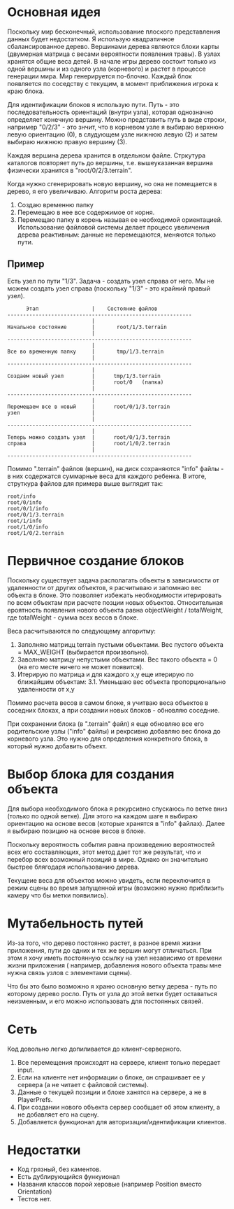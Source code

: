 Основная идея
=============

Поскольку мир бесконечный, использование плоского представления данных будет недостатком.
Я использую квадратичное сбалансированное дерево. Вершинами дерева являются 
блоки карты (двумерная матрица с весами вероятности появления травы). 
В узлах хранятся общие веса детей. 
В начале игры дерево состоит только из одной вершины и из одного узла (корневого) и растет
в процессе генерации мира. Мир генерируется по-блочно. Каждый блок появляется по соседству с текущим, 
в момент приближения игрока к краю блока.

Для идентификации блоков я использую пути. Путь - это последовательность ориентаций (внутри узла), которая 
однозначно определяет конечную вершину. Можно представить путь в виде строки, например "0/2/3" - это знчит,
что в корневом узле я выбираю верхнюю левую ориентацию (0), в слудующем узле нижнюю левую (2) и затем 
выбираю нижнюю правую вершину (3).

Каждая вершина дерева хранится в отдельном файле. Стркутура каталогов повторяет путь до вершины, т.е. вышеуказанная
вершина физически хранится в "root/0/2/3.terrain".

Когда нужно сгенерировать новую вершину, но она не помещается в дерево, я его увеличиваю. Алгоритм роста дерева:
1. Создаю временню папку
2. Перемещаю в нее все содержимое от корня.
3. Перемещаю папку в корень называя ее необходимой ориентацией.
Использование файловой системы делает процесс увеличения дерева реактивным: данные не перемещаются, меняются только пути.


Пример
------
Есть узел по пути "1/3". Задача - создать узел справа от него. Мы не можем создать узел справа (поскольку "1/3" - это крайний правый узел).


          Этап                 |    Состояние файлов
    -----------------------------------------------------------
                               |
    Начальное состояние        |       root/1/3.terrain
                               |
    -----------------------------------------------------------
                               |
    Все во временную папку     |       tmp/1/3.terrain
                               |
    -----------------------------------------------------------
                               |
    Создаем новый узел         |      tmp/1/3.terrain
                               |      root/0   (папка)
                               |
    -----------------------------------------------------------
                               |
    Перемещаем все в новый     |      root/0/1/3.terrain
    узел                       |
                               |
    -----------------------------------------------------------
                               |
    Теперь можно создать узел  |      root/0/1/3.terrain
    справа                     |      root/1/0/2.terrain
                               |
    -----------------------------------------------------------


Помимо ".terrain" файлов (вершин), на диск сохраняются "info" файлы - в них содержатся суммарные веса
для каждого ребенка. В итоге, струткура файлов для примера выше выглядит так:


    root/info
    root/0/info
    root/0/1/info
    root/0/1/3.terrain
    root/1/info
    root/1/0/info
    root/1/0/2.terrain


Первичное создание блоков
=========================

Поскольку существует задача располагать объекты в зависимости от удаленности от других объектов,
я расчитываю и запомнаю вес объекта в блоке. Это позволяет избежать необходимости итерировать
по всем объектам при расчете позции новых объектов. Относительная ероятность появления нового объекта
равна objectWeight / totalWeight, где totalWeight - сумма всех весов в блоке.

Веса расчитываются по следующему алгоритму:
1. Заполняю матрицц terrain пустыми объектами. Вес пустого объекта = MAX_WEIGHT (выбирается произвольно).
2. Заволняю матрицу непустыми объектами. Вес такого объекта  = 0 (на его месте ничего не может появится).
3. Итерирую по матрица и для каждого x,y еще итерирую по ближайшим объектам:
3.1. Уменьшаю вес объекта пропорционально удаленности от x,y

Помимо расчета весов в самом блоке, я учитваю веса объектов в соседних блоках, а при создании новых блоков - 
обновляю соседние.

При сохранении блока (в ".terrain" файл) я еще обновляю все его родительские узлы ("info" файлы) 
и рекрсивно добавляю вес блока до корневого узла. Это нужно для определения конкретного блока, в 
который нужно добавить объект.


Выбор блока для создания объекта
================================

Для выбора необходимого блока я рекурсивно спускаюсь по ветке вниз (только по одной ветке). Для этого на каждом 
шаге я выбираю ориентацию на основе весов (которые хранятся в "info" файлах). Далее я выбираю позицию на основе
весов в блоке.

Поскольку вероятность события равна произведению вероятностей всех его составляющих, этот метод дает тот же
результат, что и перебор всех возможный позиций в мире. Однако он значительно быстрее блягодаря использованию дерева.

Текущеие веса для объектов можно увидеть, если переключится в режим сцены во время запущенной игры (возможно 
нужно приблизить камеру что бы метки появились).


Мутабельность путей
===================
Из-за того, что дерево постоянно растет, в разное время жизни приложения, пути до одних и тех же вершин могут отличаться.
При этом я хочу иметь постоянную ссылку на узел независимо от времени жизни приложения ( например, добавления
нового объекта травы мне нужна связь узлов с элементами сцены).

Что бы это было возможно я храню основную ветку дерева - путь по которому дерево росло. Путь от узла до этой ветки
будет оставаться неизменным, и его можно использовать для постоянных связей.


Сеть
====

Код довольно легко допиливается до клиент-серверного.
1. Все перемещения происходят на сервере, клиент только передает input.
2. Если на клиенте нет информации о блоке, он спрашивает ее у сервера (а не читает с файловой системы).
3. Данные о текущей позиции и блоке ханятся на сервере, а не в PlayerPrefs.
4. При создании нового объекта сервер сообщает об этом клиенту, а не добавляет его на сцену.
5. Добавляется функционал для авторизации/идентификации клиентов.


Недостатки
==========

* Код грязный, без каментов. 
* Eсть дублирующийся функуионал
* Названия классов порой херовые (например Position вместо Orientation)
* Тестов нет.

